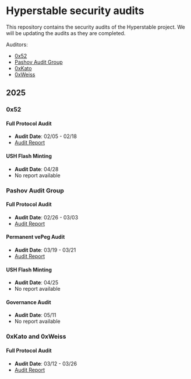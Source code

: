 # Hyperstable security audits

This repository contains the security audits of the Hyperstable project.
We will be updating the audits as they are completed.

Auditors:

- [0x52](https://0x52.io)
- [Pashov Audit Group](https://www.pashov.net/)
- [0xKato](https://github.com/0xkato)
- [0xWeiss](https://github.com/maarcweiss)

## 2025

### 0x52

#### Full Protocol Audit

- **Audit Date**: 02/05 - 02/18
- [Audit Report](2025/0x52/02-21/report.md)

#### USH Flash Minting

- **Audit Date**: 04/28
- No report available

### Pashov Audit Group

#### Full Protocol Audit

- **Audit Date**: 02/26 - 03/03
- [Audit Report](2025/Pashov/03-13/report.pdf)

#### Permanent vePeg Audit

- **Audit Date**: 03/19 - 03/21
- [Audit Report](2025/Pashov/03-19/report.pdf)

#### USH Flash Minting

- **Audit Date**: 04/25
- No report available

#### Governance Audit

- **Audit Date**: 05/11
- No report available

### 0xKato and 0xWeiss

#### Full Protocol Audit

- **Audit Date**: 03/12 - 03/26
- [Audit Report](2025/Kato-Weiss/03-12/report.pdf)
